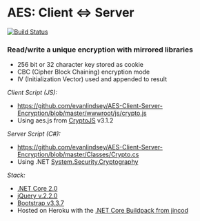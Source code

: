 # AES: Client <=> Server

[![Build Status](https://travis-ci.org/evanlindsey/AES-Client-Server-Example.svg?branch=master)](https://travis-ci.org/evanlindsey/AES-Client-Server-Encryption)

### Read/write a unique encryption with mirrored libraries

- 256 bit or 32 character key stored as cookie
- CBC (Cipher Block Chaining) encryption mode
- IV (Initialization Vector) used and appended to result

_Client Script (JS):_
- https://github.com/evanlindsey/AES-Client-Server-Encryption/blob/master/wwwroot/js/crypto.js
- Using aes.js from [CryptoJS](https://code.google.com/archive/p/crypto-js/) v3.1.2

_Server Script (C#):_
- https://github.com/evanlindsey/AES-Client-Server-Encryption/blob/master/Classes/Crypto.cs
- Using .NET [System.Security.Cryptography](https://msdn.microsoft.com/en-us/library/system.security.cryptography(v=vs.110).aspx)

_Stack:_
- [.NET Core 2.0](https://github.com/dotnet/core)
- [jQuery v.2.2.0](https://github.com/jquery/jquery)
- [Bootstrap v3.3.7](https://github.com/twbs/bootstrap)
- Hosted on Heroku with the [.NET Core Buildpack from jincod](https://github.com/jincod/dotnetcore-buildpack)
